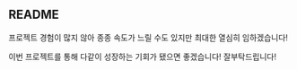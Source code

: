 ## README
프로젝트 경험이 많지 않아 종종 속도가 느릴 수도 있지만 최대한 열심히 임하겠습니다!

이번 프로젝트를 통해 다같이 성장하는 기회가 됐으면 좋겠습니다! 잘부탁드립니다!